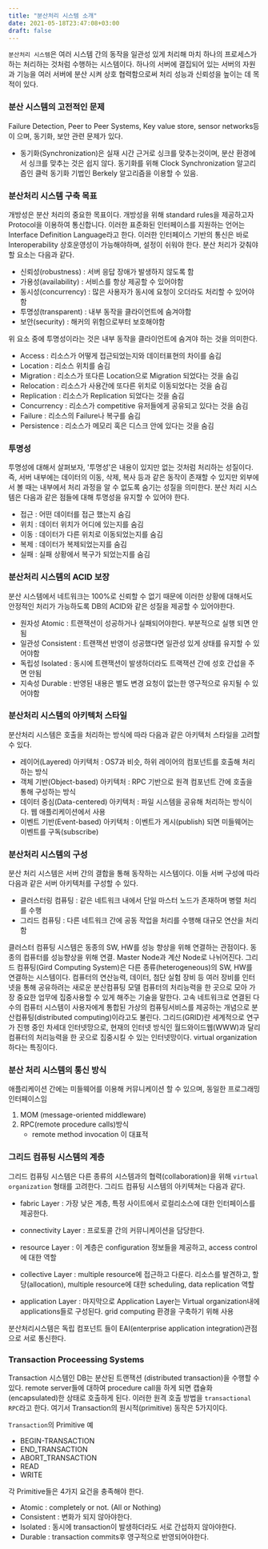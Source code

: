 ```yaml
---
title: "분산처리 시스템 소개"
date: 2021-05-18T23:47:08+03:00
draft: false
---
```


`분산처리 시스템`은 여러 시스템 간의 동작을 일관성 있게 처리해 마치 하나의 프로세스가 하는 처리하는 것처럼 수행하는 시스템이다. 하나의 서버에 결집되어 있는 서버의 자원과 기능을 여러 서버에 분산 시켜 상호 협력함으로써 처리 성능과 신뢰성을 높이는 데 목적이 있다.



### 분산 시스템의 고전적인 문제

Failure Detection, Peer to Peer Systems, Key value store, sensor networks등이 으며, 동기화, 보안 관련 문제가 있다.



- 동기화(Synchronization)은 실재 시간 근거로 싱크를 맞추는것이며, 분산 환경에서 싱크를 맞추는 것은 쉽지 않다. 동기화를 위해 Clock Synchronization 알고리즘인 클럭 동기화 기법인 Berkely 알고리즘을 이용할 수 있음.





### 분산처리 시스템 구축 목표

개방성은 분산 처리의 중요한 목표이다. 개방성을 위해 standard rules을  제공하고자 Protocol을 이용하여 통신합니다. 이러한 표준화된 인터페이스를 지원하는 언어는  Interface Definition Language라고 한다. 이러한 인터페이스 기반의 통신은 바로 Interoperability 상호운영성이 가능해야하며, 설정이 쉬워야 한다. 분산 처리가 갖춰야할 요소는 다음과 같다.

- 신뢰성(robustness) : 서버 응답 장애가 발생하지 않도록 함
- 가용성(availability) : 서비스를 항상 제공할 수 있어야함
- 동시성(concurrency) : 많은 사용자가 동시에 요청이 오더라도 처리할 수 있어야함
- 투명성(transparent) : 내부 동작을 클라이언트에 숨겨야함
- 보안(security) : 해커의 위험으로부터 보호해야함

위 요소 중에 투명성이라는 것은 내부 동작을 클라이언트에 숨겨야 하는 것을 의미한다.

- Access : 리소스가 어떻게 접근되었는지와 데이터표현의 차이를 숨김
- Location : 리소스 위치를 숨김
- Migration : 리소스가 또다른 Location으로 Migration 되었다는 것을 숨김
- Relocation : 리소스가​ 사용간에 또다른 위치로 이동되었다는 것을 숨김
- Replication : 리소스가 Replication 되었다는 것을 숨김
- Concurrency : 리소스가 competitive 유저들에게 공유되고 있다는 것을 숨김
- Failure : 리소스의 Failure나 복구를 숨김
- Persistence : 리소스가 메모리 혹은 디스크 안에 있다는 것을 숨김  





### 투명성

투명성에 대해서 살펴보자, '투명성'은 내용이 있지만 없는 것처럼 처리하는 성질이다. 즉, 서버 내부에는 데이터의 이동, 삭제, 복사 등과 같은 동작이 존재할 수 있지만 외부에서 볼 때는 내부에서 처리 과정을 알 수 없도록 숨기는 성질을 의미한다. 분산 처리 시스템은 다음과 같은 점들에 대해 투명성을 유지할 수 있어야 한다.

- 접근  : 어떤 데이터를 접근 했는지 숨김
- 위치 : 데이터 위치가 어디에 있는지를 숨김
- 이동 : 데이터가 다른 위치로 이동되었는지를 숨김
- 복제 : 데이터가 복제되었는지를 숨김
- 실패 : 실패 상황에서 복구가 되었는지를 숨김



### 분산처리 시스템의 ACID 보장

분산 시스템에서 네트워크는 100%로 신뢰할 수 없기 때문에 이러한 상황에 대해서도 안정적인 처리가 가능하도록 DB의 ACID와 같은 성질을 제공할 수 있어야한다.

- 원자성 Atomic : 트랜잭션이 성공하거나 실패되어야한다. 부분적으로 실행 되면 안됨
- 일관성 Consistent : 트랜잭션 반영이 성공했다면 일관성 있게 상태를 유지할 수 있어야함
- 독립성 Isolated : 동시에 트랜잭션이 발생하더라도 트랙잭션 간에 성호 간섭을 주면 안됨
- 지속성 Durable : 반영된 내용은 별도 변경 요청이 없는한 영구적으로 유지될 수 있어야함



### 분산처리 시스템의 아키텍처 스타일

분산처리 시스템은 호출을 처리하는 방식에 따라 다음과 같은 아키텍처 스타일을 고려할 수 있다.

- 레이어(Layered) 아키텍처 : OS7과 비슷, 하위 레이어의 컴포넌트를 호출해 처리하는 방식
- 객체 기반(Object-based) 아키텍처 :  RPC 기반으로 원격 컴포넌트 간에 호출을 통해 구성하는 방식
- 데이터 중심(Data-centered) 아키텍처 : 파일 시스템을 공유해 처리하는 방식이다. 웹 애플리케이션에서 사용
- 이벤트 기반(Event-based) 아키텍처 : 이벤트가 게시(publish) 되면 미들웨어는 이벤트를 구독(subscribe)



### 분산처리 시스템의 구성

분산 처리 시스템은 서버 간의 결합을 통해 동작하는 시스템이다. 이들 서버 구성에 따라 다음과 같은 서버 아키텍처를 구성할 수 있다.

- 클러스터링 컴퓨팅 : 같은 네트워크 내에서 단일 마스터 노드가 존재하며 병렬 처리를 수행
- 그리드 컴퓨팅 : 다른 네트워크 간에 공동 작업을 처리를 수행해 대규모 연산을 처리함

클러스터 컴퓨팅 시스템은 동종의 SW, HW를 성능 향상을 위해 연결하는 관점이다. 동종의 컴퓨터를 성능향상을 위해 연결. Master Node과 계산 Node로 나뉘어진다. 그리드 컴퓨팅(Gird Computing System)은 다른 종류(heterogeneous)의 SW, HW를 연결하는 시스템이다. 컴퓨터의 연산능력, 데이터, 첨단 실험 장비 등 여러 장비를 인터넷을 통해 공유하려는 새로운 분산컴퓨팅 모델 컴퓨터의 처리능력을 한 곳으로 모아 가장 중요한 업무에 집중사용할 수 있게 해주는 기술을 말한다. 고속 네트워크로 연결된 다수의 컴퓨터 시스템이 사용자에게 통합된 가상의 컴퓨팅서비스를 제공하는 개념으로 분산컴퓨팅(distributed computing)이라고도 불린다. 그리드(GRID)란 세계적으로 연구가 진행 중인 차세대 인터넷망으로, 현재의 인터넷 방식인 월드와이드웹(WWW)과 달리 컴퓨터의 처리능력을 한 곳으로 집중시킬 수 있는 인터넷망이다. virtual organization하다는 특징이다.



### 분산 처리 시스템의 통신 방식 ###

애플리케이션 간에는 미들웨어를 이용해 커뮤니케이션 할 수 있으며, 동일한 프로그래밍 인터페이스임

1. MOM (message-oriented middleware)
2. RPC(remote procedure calls)방식
   - remote method invocation 이 대표적



### 그리드 컴퓨팅 시스템의 계층 ###

그리드 컴퓨팅 시스템은 다른 종류의 시스템과의 협력(collaboration)을 위해 `virtual organization` 형태를 고려한다. 그리드 컴퓨팅 시스템의 아키텍쳐는 다음과 같다.

- fabric Layer : 가장 낮은 계층, 특정 사이트에서 로컬리소스에 대한 인터페이스를 제공한다.

- connectivity Layer : 프로토콜 간의 커뮤니케이션을 담당한다.

- resource Layer : 이 계층은 configuration 정보들을 제공하고, access control에 대한 역할
- collective Layer : multiple resource에 접근하고 다룬다. 리소스를 발견하고, 할당(allocation), multiple resource에 대한 scheduling, data replication 역할
- application Layer : 마지막으로 Application Layer는 Virtual organization내에 applications들로 구성된다. grid computing 환경을 구축하기 위해 사용

분산처리시스템은 독립 컴포넌트 들이 EAI(enterprise application integration)관점으로 서로 통신한다.



### Transaction Proceessing Systems 

Transaction 시스템인 DB는 분산된 트랜잭션 (distributed transaction)을 수행할 수 있다. remote server들에 대하여 procedure call을 하게 되면 캡슐화(encapsulated)한 상태로 호출하게 된다. 이러한 원격 호출 방법을 `transactional RPC`라고 한다. 여기서 Transaction의 원시적(primitive) 동작은 5가지이다.

`Transaction`의 Primitive 예

- BEGIN-TRANSACTION     
- END_TRANSACTION      
- ABORT_TRANSACTION  
- READ      
- WRITE

각 Primitive들은 4가지 요건을 충족해야 한다.

- Atomic : completely or not. (All or Nothing)
- Consistent : 변화가 되지 않아야한다.
- Isolated : 동시에 transaction이 발생하더라도 서로 간섭하지 않아야한다.
- Durable : transaction commits후 영구적으로 반영되어야한다.
